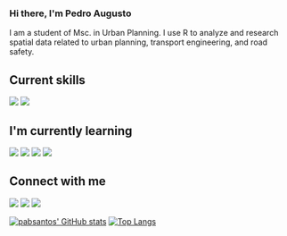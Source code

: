 ### Hi there, I'm Pedro Augusto

I am a student of Msc. in Urban Planning. I use R to analyze and research spatial data related to urban planning, transport engineering, and road safety. 

## Current skills

![](https://img.shields.io/badge/R-276DC3?logo=R) 
![](https://img.shields.io/badge/LaTeX-008080?logo=LaTeX)

## I'm currently learning

![](https://img.shields.io/badge/Python-3776AB?logo=Python&logoColor=white) 
![](https://img.shields.io/badge/HTML5-E34F26?logo=HTML5&logoColor=white) 
![](https://img.shields.io/badge/CSS3-1572B6?logo=CSS3&logoColor=white)
![](https://img.shields.io/badge/JavaScript-F7DF1E?logo=JavaScript&logoColor=black)

## Connect with me

[![](https://img.shields.io/badge/LinkedIn-0A66C2?logo=LinkedIn&logoColor=white)](https://www.linkedin.com/in/pabsantos/)
[![](https://img.shields.io/badge/Gmail-EA4335?logo=Gmail&logoColor=white)](mailto:pabsantos21@gmail.com)
[![](https://img.shields.io/badge/ResearchGate-00CCBB?logo=ResearchGate&logoColor=white)](https://www.researchgate.net/profile/Pedro-Santos-145)

[![pabsantos' GitHub stats](https://github-readme-stats.vercel.app/api?username=pabsantos&show_icons=true&theme=gruvbox)](https://github.com/anuraghazra/github-readme-stats)
[![Top Langs](https://github-readme-stats.vercel.app/api/top-langs/?username=pabsantos&layout=compact&theme=gruvbox)](https://github.com/anuraghazra/github-readme-stats)

